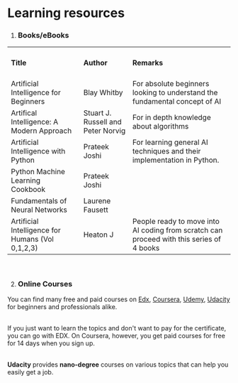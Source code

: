 # Learning resources
1. <h3>Books/eBooks</h3>
<table>
  <tr>
    <td><h4>Title</h4></td><td><h4>Author</h4></td><td><h4>Remarks</h4></td>
  </tr>
  <tr>
    <td>Artificial Intelligence for Beginners</td> <td>Blay Whitby</td><td>For absolute beginners looking to understand the fundamental concept of AI</td>
  </tr>
  <tr>
    <td>Artifical Intelligence: A Modern Approach</td> <td>Stuart J. Russell and Peter Norvig</td> <td>For in depth knowledge about algorithms</td>
  </tr>
  <tr>
    <td>Artificial Intelligence with Python</td> <td>Prateek Joshi</td> <td>For learning general AI techniques and their implementation in Python.</td>
  </tr>
  <tr>
    <td>Python Machine Learning Cookbook</td> <td>Prateek Joshi</td> <td></td>
  </tr>
  <tr>
    <td>Fundamentals of Neural Networks</td> <td>Laurene Fausett</td> <td></td>
  </tr>
  <tr>
    <td>Artificial Intelligence for Humans (Vol 0,1,2,3)</td> <td>Heaton J</td> <td>People ready to move into AI coding from scratch can proceed with this series of 4 books</td>
  </tr>
</table>
<br/>  

2. <h3>Online Courses</h3>
You can find many free and paid courses on <a href="https://edx.org">Edx</a>, <a href="https://coursera.org">Coursera</a>, <a href="https://udemy.com">Udemy</a>, <a href="https://udacity.com">Udacity</a> for beginners and professionals alike.<br/><br/>

If you just want to learn the topics and don't want to pay for the certificate, you can go with EDX. On Coursera, however, you get paid courses for free for 14 days when you sign up.<br/><br/>
  
  <b>Udacity</b> provides <b>nano-degree</b> courses on various topics that can help you easily get a job.
